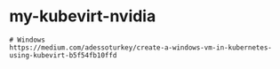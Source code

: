 # my-kubevirt-nvidia
```
# Windows
https://medium.com/adessoturkey/create-a-windows-vm-in-kubernetes-using-kubevirt-b5f54fb10ffd

```
